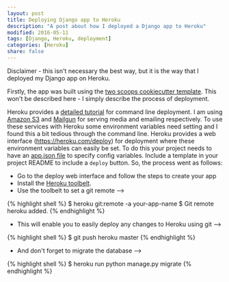 ```yaml
---
layout: post
title: Deploying Django app to Heroku
description: "A post about how I deployed a Django app to Heroku"
modified: 2016-05-11
tags: [Django, Heroku, deployment]
categories: [Heroku]
share: false
---
```


Disclaimer - this isn't necessary the best way, but it is the way that I deployed my Django app on Heroku.

Firstly, the app was built using the [two scoops cookiecutter template](https://github.com/pydanny/cookiecutter-django). This won't be described here - I simply describe the process of deployment.

Heroku provides a [detailed tutorial](https://devcenter.heroku.com/articles/deploying-python) for command line deployment. I am using [Amazon S3](https://aws.amazon.com/s3/) and [Mailgun](https://mailgun.com/app/dashboard) for serving media and emailing respectively. To use these services with Heroku some environment variables need setting and I found this a bit tedious through the command line. Heroku provides a web interface (https://heroku.com/deploy) for deployment where these environment variables can easily be set. To do this your project needs to have an [app.json file](https://devcenter.heroku.com/articles/heroku-button) to specify config variables. Include a template in your project README to include a `deploy` button. So, the process went as follows:

* Go to the deploy web interface and follow the steps to create your app
* Install the [Heroku toolbelt](https://toolbelt.heroku.com/).
* Use the toolbelt to set a git remote -->

{% highlight shell %}
$ heroku git:remote -a your-app-name
$ Git remote heroku added.
{% endhighlight %}

* This will enable you to easily deploy any changes to Heroku using git -->

{% highlight shell %}
  $ git push heroku master
{% endhighlight %}

* And don't forget to migrate the database -->

{% highlight shell %}
  $ heroku run python manage.py migrate
{% endhighlight %}

